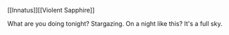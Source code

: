 [[Innatus]][[Violent Sapphire]]


What are you doing tonight?
Stargazing.
On a night like this?
It's a full sky.
